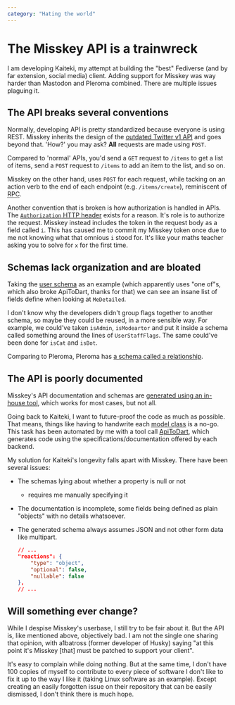 ```yaml
---
category: "Hating the world"
---
```


# The Misskey API is a trainwreck

I am developing Kaiteki, my attempt at building the "best" Fediverse (and by far extension, social media) client. Adding support for Misskey was way harder than Mastodon and Pleroma combined. There are multiple issues plaguing it.

## The API breaks several conventions

Normally, developing API is pretty standardized because everyone is using REST. Misskey inherits the design of the [outdated Twitter v1 API](https://developer.twitter.com/en/docs/twitter-api/v1/tweets/post-and-engage/overview) and goes beyond that. 'How?' you may ask? **All** requests are made using `POST`.

Compared to 'normal' APIs, you'd send a `GET` request to `/items` to get a list of items, send a `POST` request to `/items` to add an item to the list, and so on.

Misskey on the other hand, uses `POST` for each request, while tacking on an action verb to the end of each endpoint (e.g. `/items/create`), reminiscent of <abbr title="Remote Procedure Call, basically functions that can be called by remote appliactions">RPC</abbr>.

Another convention that is broken is how authorization is handled in APIs. The [`Authorization` HTTP header](https://developer.mozilla.org/en-US/docs/Web/HTTP/Headers/Authorization) exists for a reason. It's role is to authorize the request. Misskey instead includes the token in the request body as a field called `i`. This has caused me to commit my Misskey token once due to me not knowing what that omnious `i` stood for. It's like your maths teacher asking you to solve for `x` for the first time.

## Schemas lack organization and are bloated

Taking the [user schema](https://misskey.io/api-doc#operation/users/show) as an example (which apparently uses "one of"s, which also broke ApiToDart, thanks for that) we can see an insane list of fields define when looking at `MeDetailed`.

I don't know why the developers didn't group flags together to another schema, so maybe they could be reused, in a more sensible way. For example, we could've taken `isAdmin`, `isModeartor` and put it inside a schema called something around the lines of `UserStaffFlags`. The same could've been done for `isCat` and `isBot`.

Comparing to Pleroma, Pleroma has [a schema called a relationship](https://api.pleroma.social/#operation/AccountController.relationships).

## The API is poorly documented

Misskey's API documentation and schemas are [generated using an in-house tool](https://github.com/misskey-dev/misskey/blob/develop/packages/backend/src/server/api/openapi/gen-spec.ts), which works for most cases, but not all.

Going back to Kaiteki, I want to future-proof the code as much as possible. That means, things like having to handwrite each <abbr title="class that holds data for use across the application">model class</abbr> is a no-go. This task has been automated by me with a tool call [ApiToDart](https://github.com/Kaiteki-Fedi/ApiToDart), which generates code using the specifications/documentation offered by each backend.

My solution for Kaiteki's longevity falls apart with Misskey. There have been several issues:
- The schemas lying about whether a property is null or not
  - requires me manually specifying it
- The documentation is incomplete, some fields being defined as plain "objects" with no details whatsoever.
- The generated schema always assumes JSON and not other form data like multipart.

  ```json
  // ...
  "reactions": {
      "type": "object",
      "optional": false,
      "nullable": false
  },
  // ...
  ```

## Will something ever change?

While I despise Misskey's userbase, I still try to be fair about it. But the API is, like mentioned above, objectively bad. I am not the single one sharing that opinion, with a1batross (former developer of Husky) saying "at this point it's Misskey \[that\] must be patched to support your client".

It's easy to complain while doing nothing. But at the same time, I don't have 100 copies of myself to contribute to every piece of software I don't like to fix it up to the way I like it (taking Linux software as an example). Except creating an easily forgotten issue on their repository that can be easily dismissed, I don't think there is much hope.